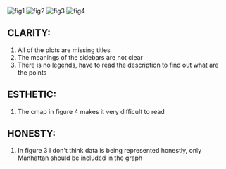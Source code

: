 ![fig1](https://raw.githubusercontent.com/effyfan/PUI2018_yf1150/master/HW8_yf1150/figure1.png) 
![fig2](https://raw.githubusercontent.com/effyfan/PUI2018_yf1150/master/HW8_yf1150/figure2.png)
![fig3](https://raw.githubusercontent.com/effyfan/PUI2018_yf1150/master/HW8_yf1150/figure3.png)
![fig4](https://raw.githubusercontent.com/effyfan/PUI2018_yf1150/master/HW8_yf1150/figure4.png)

## CLARITY: 
1. All of the plots are missing titles
2. The meanings of the sidebars are not clear
3. There is no legends, have to read the description to find out what are the points

## ESTHETIC: 
1. The cmap in figure 4 makes it very difficult to read

## HONESTY:
1. In figure 3 I don't think data is being represented honestly, only Manhattan should be included in the graph
